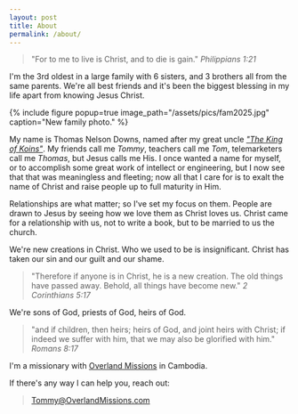 ```yaml
---
layout: post
title: About
permalink: /about/
---
```


> "For to me to live is Christ, and to die is gain." *Philippians 1:21*

I'm the 3rd oldest in a large family with 6 sisters, and 3 brothers all from the same parents. We're all best friends and it's been the biggest blessing in my life apart from knowing Jesus Christ.

{% include figure popup=true image_path="/assets/pics/fam2025.jpg" caption="New family photo." %}

My name is Thomas Nelson Downs, named after my great uncle [*"The King of Koins"*](https://en.wikipedia.org/wiki/Thomas_Nelson_Downs). My friends call me *Tommy*, teachers call me *Tom*, telemarketers call me *Thomas*, but Jesus calls me His. I once wanted a name for myself, or to accomplish some great work of intellect or engineering, but I now see that that was meaningless and fleeting; now all that I care for is to exalt the name of Christ and raise people up to full maturity in Him.

Relationships are what matter; so I've set my focus on them. People are drawn to Jesus by seeing how we love them as Christ loves us. Christ came for a relationship with us, not to write a book, but to be married to us the church.

We're new creations in Christ. Who we used to be is insignificant. Christ has taken our sin and our guilt and our shame.

> "Therefore if anyone is in Christ, he is a new creation. The old things have passed away. Behold, all things have become new." *2 Corinthians 5:17*

We're sons of God, priests of God, heirs of God.

> "and if children, then heirs; heirs of God, and joint heirs with Christ; if indeed we suffer with him, that we may also be glorified with him." *Romans 8:17*

I'm a missionary with [Overland Missions](http://overlandmissions.com) in Cambodia.

If there's any way I can help you, reach out:

> [Tommy@OverlandMissions.com](mailto:tommy@overlandmissions.com)

